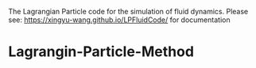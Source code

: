 The Lagrangian Particle code for the simulation of fluid dynamics. 
Please see: https://xingyu-wang.github.io/LPFluidCode/ for documentation

# Lagrangin-Particle-Method
